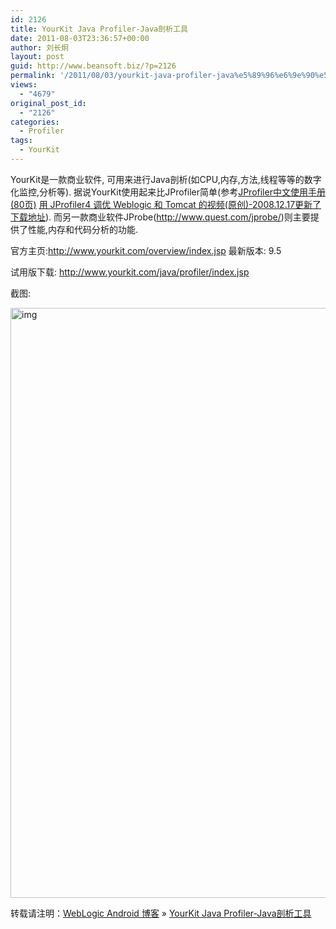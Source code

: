 ```yaml
---
id: 2126
title: YourKit Java Profiler-Java剖析工具
date: 2011-08-03T23:36:57+00:00
author: 刘长炯
layout: post
guid: http://www.beansoft.biz/?p=2126
permalink: '/2011/08/03/yourkit-java-profiler-java%e5%89%96%e6%9e%90%e5%b7%a5%e5%85%b7/'
views:
  - "4679"
original_post_id:
  - "2126"
categories:
  - Profiler
tags:
  - YourKit
---
```

YourKit是一款商业软件, 可用来进行Java剖析(如CPU,内存,方法,线程等等的数字化监控,分析等). 据说YourKit使用起来比JProfiler简单(参考[JProfiler中文使用手册(80页)](http://www.beansoft.biz/?p=240)&#160;[用 JProfiler4 调优 Weblogic 和 Tomcat 的视频(原创)-2008.12.17更新了下载地址](http://www.beansoft.biz/?p=243)). 而另一款商业软件JProbe(<http://www.quest.com/jprobe/>)则主要提供了性能,内存和代码分析的功能.

官方主页:<http://www.yourkit.com/overview/index.jsp> 最新版本: 9.5

试用版下载: <http://www.yourkit.com/java/profiler/index.jsp>

截图:

[<img title="img" style="display:inline;border-width:0;" height="944" alt="img" src="http://www.beansoft.biz/wp-content/uploads/2011/08/img_thumb1.jpg" width="1260" border="0" />](http://www.beansoft.biz/wp-content/uploads/2011/08/img1.jpg)

转载请注明：[WebLogic Android 博客](http://www.beansoft.biz) &raquo; [YourKit Java Profiler-Java剖析工具](http://www.beansoft.biz/2011/08/03/yourkit-java-profiler-java%e5%89%96%e6%9e%90%e5%b7%a5%e5%85%b7/)